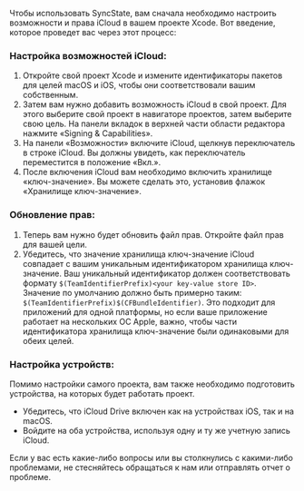 Чтобы использовать SyncState, вам сначала необходимо настроить возможности и права iCloud в вашем проекте Xcode. Вот введение, которое проведет вас через этот процесс:

### Настройка возможностей iCloud:

1. Откройте свой проект Xcode и измените идентификаторы пакетов для целей macOS и iOS, чтобы они соответствовали вашим собственным.
2. Затем вам нужно добавить возможность iCloud в свой проект. Для этого выберите свой проект в навигаторе проектов, затем выберите свою цель. На панели вкладок в верхней части области редактора нажмите «Signing & Capabilities».
3. На панели «Возможности» включите iCloud, щелкнув переключатель в строке iCloud. Вы должны увидеть, как переключатель переместится в положение «Вкл.».
4. После включения iCloud вам необходимо включить хранилище «ключ-значение». Вы можете сделать это, установив флажок «Хранилище ключ-значение».

### Обновление прав:

1. Теперь вам нужно будет обновить файл прав. Откройте файл прав для вашей цели.
2. Убедитесь, что значение хранилища ключ-значение iCloud совпадает с вашим уникальным идентификатором хранилища ключ-значение. Ваш уникальный идентификатор должен соответствовать формату `$(TeamIdentifierPrefix)<your key-value store ID>`. Значение по умолчанию должно быть примерно таким: `$(TeamIdentifierPrefix)$(CFBundleIdentifier)`. Это подходит для приложений для одной платформы, но если ваше приложение работает на нескольких ОС Apple, важно, чтобы части идентификатора хранилища ключ-значение были одинаковыми для обеих целей.

### Настройка устройств:

Помимо настройки самого проекта, вам также необходимо подготовить устройства, на которых будет работать проект.

- Убедитесь, что iCloud Drive включен как на устройствах iOS, так и на macOS.
- Войдите на оба устройства, используя одну и ту же учетную запись iCloud.

Если у вас есть какие-либо вопросы или вы столкнулись с какими-либо проблемами, не стесняйтесь обращаться к нам или отправлять отчет о проблеме.
